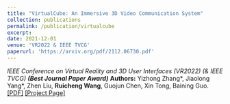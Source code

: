 ```yaml
---
title: "VirtualCube: An Immersive 3D Video Communication System"
collection: publications
permalink: /publication/virtualcube
excerpt: 
date: 2021-12-01
venue: 'VR2022 & IEEE TVCG'
paperurl: 'https://arxiv.org/pdf/2112.06730.pdf'
---
```

*IEEE Conference on Virtual Reality and 3D User Interfaces (VR2022) (& IEEE TVCG)* ***(Best Journal Paper Award)***
**Authors:** Yizhong Zhang\*, Jiaolong Yang\*, Zhen Liu, **Ruicheng Wang**, Guojun Chen, Xin Tong, Baining Guo.
[\[PDF\]](https://arxiv.org/pdf/2112.06730.pdf) [\[Project Page\]](https://www.microsoft.com/en-us/research/project/virtualcube/)
